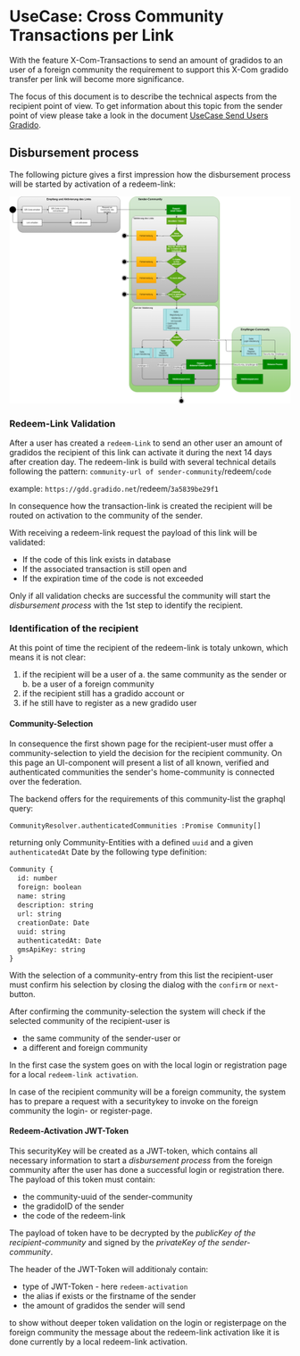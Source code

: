 # UseCase: Cross Community Transactions per Link

With the feature X-Com-Transactions to send an amount of gradidos to an user of a foreign community the requirement to support this X-Com gradido transfer per link will become more significance.

The focus of this document is to describe the technical aspects from the recipient point of view. To get information about this topic from the sender point of view please take a look in the document [UseCase Send Users Gradido](https://github.com/gradido/gradido/blob/master/docu/Concepts/BusinessRequirements/UC_Send_Users_Gradido.md).

## Disbursement process

The following picture gives a first impression how the disbursement process will be started by activation of a redeem-link:

![UC_Send_Users_Gradido_StartValutierung.png](./image/UC_Send_Users_Gradido_StartValutierung.png)

### Redeem-Link Validation

After a user has created a `redeem-Link` to send an other user an amount of gradidos the recipient of this link can activate it during the next 14 days after creation day. The redeem-link is build with several technical details following the pattern: `community-url of sender-community`/redeem/`code`

example: `https://gdd.gradido.net`/redeem/`3a5839be29f1`

In consequence how the transaction-link is created the recipient will be routed on activation to the community of the sender.

With receiving a redeem-link request the payload of this link will be validated:

* If the code of this link exists in database
* If the associated transaction is still open and
* If the expiration time of the code is not exceeded

Only if all validation checks are successful the community will start the _disbursement process_ with the 1st step to identify the recipient.

### Identification of the recipient

At this point of time the recipient of the redeem-link is totaly unkown, which means it is not clear:

1. if the recipient will be a user of
   a. the same community as the sender or
   b. be a user of a foreign community
2. if the recipient still has a gradido account or
3. if he still have to register as a new gradido user

#### Community-Selection

In consequence the first shown page for the recipient-user must offer a community-selection to yield the decision for the recipient community. On this page an UI-component will present a list of all known, verified and authenticated communities the sender's home-community is connected over the federation.

The backend offers for the requirements of this community-list the graphql query:

```
CommunityResolver.authenticatedCommunities :Promise Community[] 
```

returning only Community-Entities with a defined `uuid` and a given `authenticatedAt` Date by the following type definition:

```
Community {
  id: number
  foreign: boolean
  name: string
  description: string
  url: string
  creationDate: Date
  uuid: string
  authenticatedAt: Date
  gmsApiKey: string
}
```

With the selection of a community-entry from this list the recipient-user must confirm his selection by closing the dialog with the `confirm` or `next`-button.

After confirming the community-selection the system will check if the selected community of the recipient-user is

* the same community of the sender-user or
* a different and foreign community

In the first case the system goes on with the local login or registration page for a local `redeem-link activation`.

In case of the recipient community will be a foreign community, the system has to prepare a request with a securitykey to invoke on the foreign community the login- or register-page.

#### Redeem-Activation JWT-Token

This securityKey will be created as a JWT-token, which contains all necessary information to start a _disbursement process_ from the foreign community after the user has done a successful login or registration there. The payload of this token must contain:

* the community-uuid of the sender-community
* the gradidoID of the sender
* the code of the redeem-link

The payload of token have to be decrypted by the _publicKey of the recipient-community_ and signed by the _privateKey of the sender-community_.

The header of the JWT-Token will additionaly contain:

* type of JWT-Token - here `redeem-activation`
* the alias if exists or the firstname of the sender
* the amount of gradidos the sender will send

to show without deeper token validation on the login or registerpage on the foreign community the message about the redeem-link activation like it is done currently by a local redeem-link activation.
